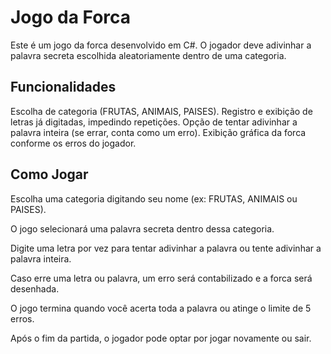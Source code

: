 ﻿# Jogo da Forca

Este é um jogo da forca desenvolvido em C#. O jogador deve adivinhar a palavra secreta escolhida aleatoriamente dentro de uma categoria.

## Funcionalidades

Escolha de categoria (FRUTAS, ANIMAIS, PAISES).
Registro e exibição de letras já digitadas, impedindo repetições.
Opção de tentar adivinhar a palavra inteira (se errar, conta como um erro).
Exibição gráfica da forca conforme os erros do jogador.

## Como Jogar

Escolha uma categoria digitando seu nome (ex: FRUTAS, ANIMAIS ou PAISES).

O jogo selecionará uma palavra secreta dentro dessa categoria.

Digite uma letra por vez para tentar adivinhar a palavra ou tente adivinhar a palavra inteira.

Caso erre uma letra ou palavra, um erro será contabilizado e a forca será desenhada.

O jogo termina quando você acerta toda a palavra ou atinge o limite de 5 erros.

Após o fim da partida, o jogador pode optar por jogar novamente ou sair.
